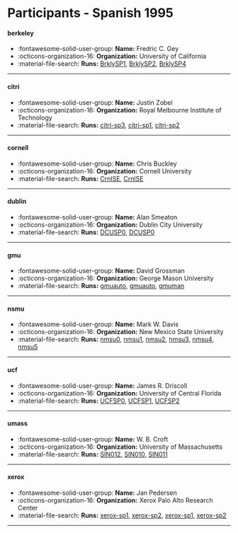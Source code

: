 # Participants - Spanish 1995 

#### berkeley 
 - :fontawesome-solid-user-group: **Name:** Fredric C. Gey 
 - :octicons-organization-16: **Organization:** University of California 
 - :material-file-search: **Runs:** [BrklySP1](./runs.md#brklysp1), [BrklySP2](./runs.md#brklysp2), [BrklySP4](./runs.md#brklysp4) 

---
#### citri 
 - :fontawesome-solid-user-group: **Name:** Justin Zobel 
 - :octicons-organization-16: **Organization:** Royal Melbourne Institute of Technology 
 - :material-file-search: **Runs:** [citri-sp3](./runs.md#citri-sp3), [citri-sp1](./runs.md#citri-sp1), [citri-sp2](./runs.md#citri-sp2) 

---
#### cornell 
 - :fontawesome-solid-user-group: **Name:** Chris Buckley 
 - :octicons-organization-16: **Organization:** Cornell University 
 - :material-file-search: **Runs:** [CrnlSE](./runs.md#crnlse), [CrnlSE](./runs.md#crnlse) 

---
#### dublin 
 - :fontawesome-solid-user-group: **Name:** Alan Smeaton 
 - :octicons-organization-16: **Organization:** Dublin City University   
 - :material-file-search: **Runs:** [DCUSP0](./runs.md#dcusp0), [DCUSP0](./runs.md#dcusp0) 

---
#### gmu 
 - :fontawesome-solid-user-group: **Name:** David Grossman 
 - :octicons-organization-16: **Organization:** George Mason University 
 - :material-file-search: **Runs:** [gmuauto](./runs.md#gmuauto), [gmuauto](./runs.md#gmuauto), [gmuman](./runs.md#gmuman) 

---
#### nsmu 
 - :fontawesome-solid-user-group: **Name:** Mark W. Davis 
 - :octicons-organization-16: **Organization:** New Mexico State University  
 - :material-file-search: **Runs:** [nmsu0](./runs.md#nmsu0), [nmsu1](./runs.md#nmsu1), [nmsu2](./runs.md#nmsu2), [nmsu3](./runs.md#nmsu3), [nmsu4](./runs.md#nmsu4), [nmsu5](./runs.md#nmsu5) 

---
#### ucf 
 - :fontawesome-solid-user-group: **Name:** James R. Driscoll 
 - :octicons-organization-16: **Organization:** University of Central Florida 
 - :material-file-search: **Runs:** [UCFSP0](./runs.md#ucfsp0), [UCFSP1](./runs.md#ucfsp1), [UCFSP2](./runs.md#ucfsp2) 

---
#### umass 
 - :fontawesome-solid-user-group: **Name:** W. B. Croft 
 - :octicons-organization-16: **Organization:** University of Massachusetts 
 - :material-file-search: **Runs:** [SIN012](./runs.md#sin012), [SIN010](./runs.md#sin010), [SIN011](./runs.md#sin011) 

---
#### xerox 
 - :fontawesome-solid-user-group: **Name:** Jan Pedersen 
 - :octicons-organization-16: **Organization:** Xerox Palo Alto Research Center 
 - :material-file-search: **Runs:** [xerox-sp1](./runs.md#xerox-sp1), [xerox-sp2](./runs.md#xerox-sp2), [xerox-sp1](./runs.md#xerox-sp1), [xerox-sp2](./runs.md#xerox-sp2) 

---
